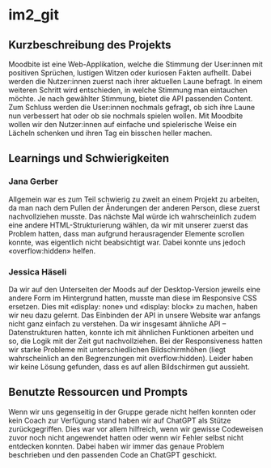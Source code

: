 # im2_git


## Kurzbeschreibung des Projekts
Moodbite ist eine Web-Applikation, welche die Stimmung der User:innen mit positiven Sprüchen, lustigen Witzen oder kuriosen Fakten aufhellt. Dabei werden die Nutzer:innen zuerst nach ihrer aktuellen Laune befragt. In einem weiteren Schritt wird entschieden, in welche Stimmung man eintauchen möchte. Je nach gewählter Stimmung, bietet die API passenden Content. Zum Schluss werden die User:innen nochmals gefragt, ob sich ihre Laune nun verbessert hat oder ob sie nochmals spielen wollen. Mit Moodbite wollen wir den Nutzer:innen auf einfache und spielerische Weise ein Lächeln schenken und ihren Tag ein bisschen heller machen.


## Learnings und Schwierigkeiten
### Jana Gerber
Allgemein war es zum Teil schwierig zu zweit an einem Projekt zu arbeiten, da man nach dem Pullen der Änderungen der anderen Person, diese zuerst nachvollziehen musste. Das nächste Mal würde ich wahrscheinlich zudem eine andere HTML-Strukturierung wählen, da wir mit unserer zuerst das Problem hatten, dass man aufgrund herausragender Elemente scrollen konnte, was eigentlich nicht beabsichtigt war. Dabei konnte uns jedoch «overflow:hidden» helfen. 

### Jessica Häseli
Da wir auf den Unterseiten der Moods auf der Desktop-Version jeweils eine andere Form im Hintergrund hatten, musste man diese im Responsive CSS ersetzen. Dies mit «display: none» und «display: block» zu machen, haben wir neu dazu gelernt. Das Einbinden der API in unsere Website war anfangs nicht ganz einfach zu verstehen. Da wir insgesamt ähnliche API – Datenstrukturen hatten, konnte ich mit ähnlichen Funktionen arbeiten und so, die Logik mit der Zeit gut nachvollziehen. Bei der Responsiveness hatten wir starke Probleme mit unterschiedlichen Bildschirmhöhen (liegt wahrscheinlich an den Begrenzungen mit overflow:hidden). Leider haben wir keine Lösung gefunden, dass es auf allen Bildschirmen gut aussieht. 


## Benutzte Ressourcen und Prompts
Wenn wir uns gegenseitig in der Gruppe gerade nicht helfen konnten oder kein Coach zur Verfügung stand haben wir auf ChatGPT als Stütze zurückgegriffen. Dies war vor allem hilfreich, wenn wir gewisse Codeweisen zuvor noch nicht angewendet hatten oder wenn wir Fehler selbst nicht entdecken konnten. Dabei haben wir immer das genaue Problem beschrieben und den passenden Code an ChatGPT geschickt.